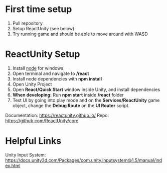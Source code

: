 # First time setup

1. Pull repository
2. Setup ReactUnity (see below)
3. Try running game and should be able to move around with WASD

# ReactUnity Setup

1. Install [node](https://nodejs.org/en/download) for windows
2. Open terminal and navigate to **/react**
3. Install node dependencies with **npm install**
4. Open Unity Project
5. Open **React/Quick Start** window inside Unity, and install dependencies
6. **When developing:** Run **npm start** inside **/react** folder
7. Test UI by going into play mode and on the **Services/ReactUnity** game object, change the **Debug Route** on the **UI Router** script.

Documentation: https://reactunity.github.io/
Repo: https://github.com/ReactUnity/core

# Helpful Links

Unity Input System: https://docs.unity3d.com/Packages/com.unity.inputsystem@1.5/manual/index.html 
